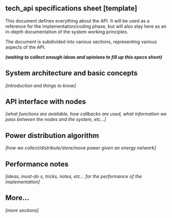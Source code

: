 **tech_api** specifications sheet [template]
---------------------------------

This document defines everything about the API. It will be used as a reference
for the implementation/coding phase, but will also stay here as an in-depth
documentation of the system working principles.

The document is subdivided into various sections, representing various aspects
of the API.

_**(waiting to collect enough ideas and opinions to fill up this specs sheet)**_

## System architecture and basic concepts
*[introduction and things to know]*

## API interface with nodes
*[what functions are available, how callbacks are used, what information we pass
between the nodes and the system, etc...]*

## Power distribution algorithm
*[how we collect/distribute/store/move power given an energy network]*

## Performance notes
*[ideas, must-do s, tricks, notes, etc... for the performance of the implementation]*

## More...
*[more sections]*
